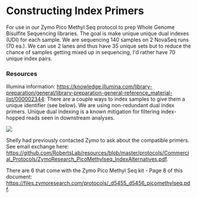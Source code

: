 # Constructing Index Primers 

For use in our Zymo Pico Methyl Seq protocol to prep Whole Genome Bisulfite Sequencing libraries. The goal is make unique unique dual indexes (UDI) for each sample. We are sequencing 140 samples on 2 NovaSeq runs (70 ea.). We can use 2 lanes and thus have 35 unique sets but to reduce the chance of samples getting mixed up in sequencing, I'd rather have 70 unique index pairs. 

### Resources 

Illumina information: https://knowledge.illumina.com/library-preparation/general/library-preparation-general-reference_material-list/000002344: There are a couple ways to index samples to give them a unique identifier (see below). We are using non-redundant dual index primers. Unique dual indexing is a known mitigation for filtering index-hopped reads seen in downstream analyses. 

![](https://298777846-files.gitbook.io/~/files/v0/b/gitbook-x-prod.appspot.com/o/spaces%2FGM9W2DuBTgEXv1ClCm8H%2Fuploads%2Fgit-blob-00b3b29c9f0da2e89fea3792fae389344e364f25%2Fimage1.png?alt=media)

Shelly had previously contacted Zymo to ask about the compatible primers. See email exchange here: https://github.com/RobertsLab/resources/blob/master/protocols/Commercial_Protocols/ZymoResearch_PicoMethylseq_IndexAlternatives.pdf. 

There are 6 that come with the Zymo Pico Methyl Seq kit - Page 8 of this document: https://files.zymoresearch.com/protocols/_d5455_d5456_picomethylseq.pdf. 